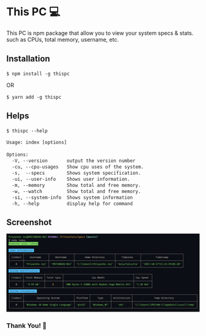 # This PC 💻

This PC is npm package that allow you to view your system specs & stats. such as CPUs, total memory, username, etc.

## **Installation**

```
$ npm install -g thispc
```

OR

```
$ yarn add -g thispc
```

## **Helps**

```
$ thispc --help
```

```
Usage: index [options]

Options:
  -V, --version       output the version number
  -cu, --cpu-usages   Show cpu uses of the system.
  -s,  --specs        Shows system specification.
  -ui, --user-info    Shows user information.
  -m, --memory        Show total and free memory.
  -w, --watch         Show total and free memory.
  -si, --system-info  Shows system information
  -h, --help          display help for command
```

## **Screenshot**

![](https://raw.githubusercontent.com/hicodersofficial/images/main/this-pc.png)

### **Thank You!** 💙
